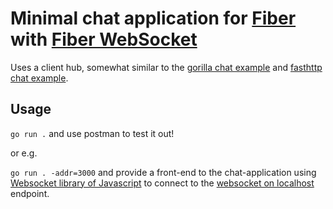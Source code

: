 
# Minimal chat application for [Fiber](https://github.com/gofiber/fiber) with [Fiber WebSocket](https://github.com/gofiber/websocket)

Uses a client hub, 
somewhat similar to the 
[gorilla chat example](https://github.com/gorilla/websocket/tree/master/examples/chat) 
and 
[fasthttp chat example](https://github.com/fasthttp/websocket/tree/master/_examples/chat).

## Usage

`go run .` and use postman to test it out!

or e.g.

`go run . -addr=3000` and provide a front-end to the chat-application using
[Websocket library of Javascript](https://developer.mozilla.org/en-US/docs/Web/API/WebSockets_API) 
to connect to the [websocket on localhost](ws://localhost:3000) endpoint.

